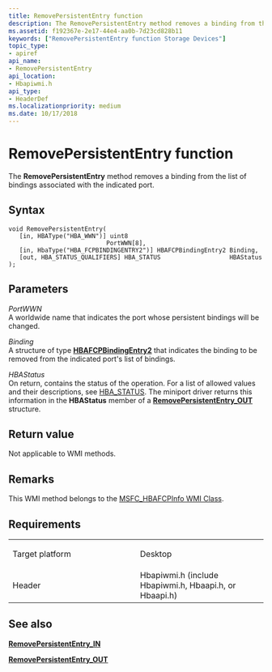 ```yaml
---
title: RemovePersistentEntry function
description: The RemovePersistentEntry method removes a binding from the list of bindings associated with the indicated port.
ms.assetid: f192367e-2e17-44e4-aa0b-7d23cd828b11
keywords: ["RemovePersistentEntry function Storage Devices"]
topic_type:
- apiref
api_name:
- RemovePersistentEntry
api_location:
- Hbapiwmi.h
api_type:
- HeaderDef
ms.localizationpriority: medium
ms.date: 10/17/2018
---
```


# RemovePersistentEntry function


The **RemovePersistentEntry** method removes a binding from the list of bindings associated with the indicated port.

Syntax
------

```ManagedCPlusPlus
void RemovePersistentEntry(
   [in, HBAType("HBA_WWN")] uint8                            PortWWN[8],
   [in, HbaType("HBA_FCPBINDINGENTRY2")] HBAFCPBindingEntry2 Binding,
   [out, HBA_STATUS_QUALIFIERS] HBA_STATUS                   HBAStatus
);
```

Parameters
----------

*PortWWN*   
A worldwide name that indicates the port whose persistent bindings will be changed.

*Binding*   
A structure of type [**HBAFCPBindingEntry2**](https://docs.microsoft.com/windows-hardware/drivers/ddi/hbapiwmi/ns-hbapiwmi-_hbafcpbindingentry2) that indicates the binding to be removed from the indicated port's list of bindings.

*HBAStatus*   
On return, contains the status of the operation. For a list of allowed values and their descriptions, see [HBA\_STATUS](hba-status.md). The miniport driver returns this information in the **HBAStatus** member of a [**RemovePersistentEntry\_OUT**](https://docs.microsoft.com/windows-hardware/drivers/ddi/hbapiwmi/ns-hbapiwmi-_removepersistententry_out) structure.

Return value
------------

Not applicable to WMI methods.

Remarks
-------

This WMI method belongs to the [MSFC\_HBAFCPInfo WMI Class](msfc-hbafcpinfo-wmi-class.md).

Requirements
------------

<table>
<colgroup>
<col width="50%" />
<col width="50%" />
</colgroup>
<tbody>
<tr class="odd">
<td align="left"><p>Target platform</p></td>
<td align="left">Desktop</td>
</tr>
<tr class="even">
<td align="left"><p>Header</p></td>
<td align="left">Hbapiwmi.h (include Hbapiwmi.h, Hbaapi.h, or Hbaapi.h)</td>
</tr>
</tbody>
</table>

## <span id="see_also"></span>See also


[**RemovePersistentEntry\_IN**](https://docs.microsoft.com/windows-hardware/drivers/ddi/hbapiwmi/ns-hbapiwmi-_removepersistententry_in)

[**RemovePersistentEntry\_OUT**](https://docs.microsoft.com/windows-hardware/drivers/ddi/hbapiwmi/ns-hbapiwmi-_removepersistententry_out)

 

 






